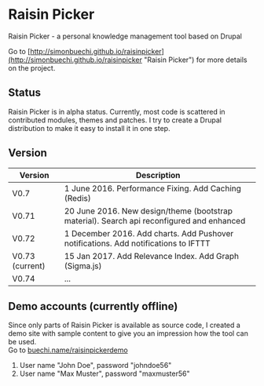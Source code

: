 Raisin Picker
=============

Raisin Picker -  a personal knowledge management tool based on Drupal  

Go to [http://simonbuechi.github.io/raisinpicker](http://simonbuechi.github.io/raisinpicker "Raisin Picker") for more details on the project.

Status
------
Raisin Picker is in alpha status. Currently, most code is scattered in contributed modules, themes and patches. I try to create a Drupal distribution to make it easy to install it in one step.

Version
------

| Version | Description |
| --- | --- |
| V0.7 | 1 June 2016. Performance Fixing. Add Caching (Redis) |
| V0.71 | 20 June 2016. New design/theme (bootstrap material). Search api reconfigured and enhanced |
| V0.72 | 1 December 2016. Add charts. Add Pushover notifications. Add notifications to IFTTT |
| V0.73 (current) | 15 Jan 2017. Add Relevance Index. Add Graph (Sigma.js) |
| V0.74 | ... |

Demo accounts (currently offline)
-------------
Since only parts of Raisin Picker is available as source code, I created a demo site with sample content to give you an impression how the tool can be used.  
Go to [buechi.name/raisinpickerdemo](http://buechi.name/raisinpickerdemo/ "Raisin Picker Demo")  

1. User name "John Doe", password "johndoe56"  
2. User name "Max Muster", password "maxmuster56"


